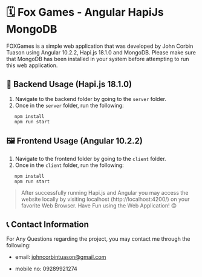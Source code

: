 # 🗓 Fox Games - Angular HapiJs MongoDB

FOXGames is a simple web application that was developed by John Corbin Tuason using Angular 10.2.2, Hapi.js 18.1.0 and MongoDB. Please make sure that MongoDB has been installed in your system before attempting to run this web application.

## 🧠 Backend Usage (Hapi.js 18.1.0)

1. Navigate to the backend folder by going to the `server` folder.
2. Once in the `server` folder, run the following:

```
   npm install
   npm run start
```

## 🖼 Frontend Usage (Angular 10.2.2)

1. Navigate to the frontend folder by going to the `client` folder.
2. Once in the `client` folder, run the following:

```
   npm install
   npm run start
```

> After successfully running Hapi.js and Angular you may access the website locally by visiting localhost (http://localhost:4200/) on your favorite Web Browser. Have Fun using the Web Application! 😊

## 📞 Contact Information

For Any Questions regarding the project, you may contact me through the following:

- email: johncorbintuason@gmail.com

- mobile no: 09289921274
